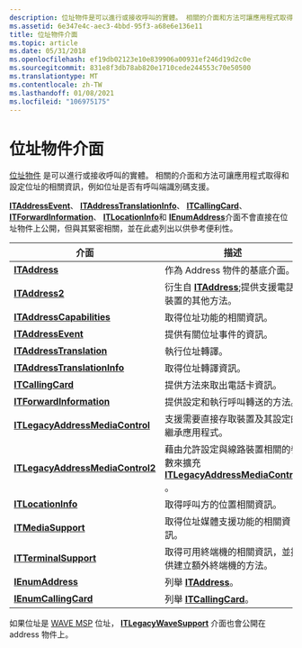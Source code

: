 ```yaml
---
description: 位址物件是可以進行或接收呼叫的實體。 相關的介面和方法可讓應用程式取得和設定位址的相關資訊，例如位址是否有呼叫端識別碼支援。
ms.assetid: 6e347e4c-aec3-4bbd-95f3-a68e6e136e11
title: 位址物件介面
ms.topic: article
ms.date: 05/31/2018
ms.openlocfilehash: ef19db02123e10e839906a00931ef246d19d2c0e
ms.sourcegitcommit: 831e8f3db78ab820e1710cede244553c70e50500
ms.translationtype: MT
ms.contentlocale: zh-TW
ms.lasthandoff: 01/08/2021
ms.locfileid: "106975175"
---
```

# <a name="address-object-interfaces"></a>位址物件介面

[位址物件](address-object.md) 是可以進行或接收呼叫的實體。 相關的介面和方法可讓應用程式取得和設定位址的相關資訊，例如位址是否有呼叫端識別碼支援。

[**ITAddressEvent**](/windows/desktop/api/tapi3if/nn-tapi3if-itaddressevent)、 [**ITAddressTranslationInfo**](/windows/desktop/api/tapi3if/nn-tapi3if-itaddresstranslationinfo)、 [**ITCallingCard**](/windows/desktop/api/tapi3if/nn-tapi3if-itcallingcard)、 [**ITForwardInformation**](/windows/desktop/api/tapi3if/nn-tapi3if-itforwardinformation)、 [**ITLocationInfo**](/windows/desktop/api/tapi3if/nn-tapi3if-itlocationinfo)和 [**IEnumAddress**](/windows/desktop/api/tapi3if/nn-tapi3if-ienumaddress)介面不會直接在位址物件上公開，但與其緊密相關，並在此處列出以供參考便利性。



| 介面                                                            | 描述                                                                                                                                     |
|----------------------------------------------------------------------|-------------------------------------------------------------------------------------------------------------------------------------------------|
| [**ITAddress**](/windows/desktop/api/tapi3if/nn-tapi3if-itaddress)                                       | 作為 Address 物件的基底介面。                                                                                                  |
| [**ITAddress2**](/windows/desktop/api/tapi3if/nn-tapi3if-itaddress2)                                     | 衍生自 [**ITAddress**](/windows/desktop/api/tapi3if/nn-tapi3if-itaddress);提供支援電話裝置的其他方法。                                            |
| [**ITAddressCapabilities**](/windows/desktop/api/tapi3if/nn-tapi3if-itaddresscapabilities)               | 取得位址功能的相關資訊。                                                                                          |
| [**ITAddressEvent**](/windows/desktop/api/tapi3if/nn-tapi3if-itaddressevent)                             | 提供有關位址事件的資訊。                                                                                                 |
| [**ITAddressTranslation**](/windows/desktop/api/tapi3if/nn-tapi3if-itaddresstranslation)                 | 執行位址轉譯。                                                                                                                   |
| [**ITAddressTranslationInfo**](/windows/desktop/api/tapi3if/nn-tapi3if-itaddresstranslationinfo)         | 取得位址轉譯資訊。                                                                                                           |
| [**ITCallingCard**](/windows/desktop/api/tapi3if/nn-tapi3if-itcallingcard)                               | 提供方法來取出電話卡資訊。                                                                                          |
| [**ITForwardInformation**](/windows/desktop/api/tapi3if/nn-tapi3if-itforwardinformation)                 | 提供設定和執行呼叫轉送的方法。                                                                               |
| [**ITLegacyAddressMediaControl**](/windows/desktop/api/tapi3if/nn-tapi3if-itlegacyaddressmediacontrol)   | 支援需要直接存取裝置及其設定的繼承應用程式。                                                      |
| [**ITLegacyAddressMediaControl2**](/windows/desktop/api/Tapi3if/nn-tapi3if-itlegacyaddressmediacontrol2) | 藉由允許設定與線路裝置相關的參數來擴充 [**ITLegacyAddressMediaControl**](/windows/desktop/api/tapi3if/nn-tapi3if-itlegacyaddressmediacontrol) 。 |
| [**ITLocationInfo**](/windows/desktop/api/tapi3if/nn-tapi3if-itlocationinfo)                             | 取得呼叫方的位置相關資訊。                                                                                  |
| [**ITMediaSupport**](/windows/desktop/api/tapi3if/nn-tapi3if-itmediasupport)                             | 取得位址媒體支援功能的相關資訊。                                                                            |
| [**ITTerminalSupport**](/windows/win32/api/tapi3if/nn-tapi3if-itterminalsupport)                       | 取得可用終端機的相關資訊，並提供建立額外終端機的方法。                                                   |
| [**IEnumAddress**](/windows/desktop/api/tapi3if/nn-tapi3if-ienumaddress)                                 | 列舉 [**ITAddress**](/windows/desktop/api/tapi3if/nn-tapi3if-itaddress)。                                                                                                      |
| [**IEnumCallingCard**](/windows/desktop/api/tapi3if/nn-tapi3if-ienumcallingcard)                         | 列舉 [**ITCallingCard**](/windows/desktop/api/tapi3if/nn-tapi3if-itcallingcard)。                                                                                              |



 

如果位址是 [WAVE MSP](wave-msp.md) 位址， [**ITLegacyWaveSupport**](/windows/desktop/api/tapi3if/nn-tapi3if-itlegacywavesupport) 介面也會公開在 address 物件上。

 

 

